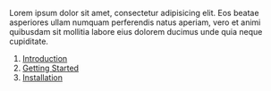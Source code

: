 Lorem ipsum dolor sit amet, consectetur adipisicing elit. Eos beatae asperiores ullam numquam perferendis natus aperiam, vero et animi quibusdam sit mollitia labore eius dolorem ducimus unde quia neque cupiditate.

1. [Introduction](documentation/introduction/)
2. [Getting Started](documentation/getting-started/)
3. [Installation](documentation/installation/)